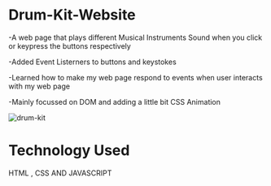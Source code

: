 # Drum-Kit-Website
-A web page that plays different Musical Instruments Sound when you click or keypress the buttons respectively

-Added Event Listerners to buttons and keystokes

-Learned how to make my web page respond to events when user interacts with my web page

-Mainly focussed on DOM and adding a little bit CSS Animation 


![drum-kit](https://user-images.githubusercontent.com/113206436/191961088-b95a5a51-1c7c-4ab7-b72a-1f3d52c482ee.png)


# Technology Used

HTML , CSS AND JAVASCRIPT
